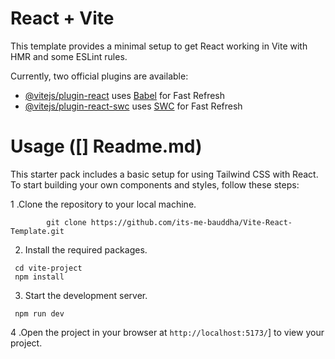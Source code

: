 # React + Vite

This template provides a minimal setup to get React working in Vite with HMR and some ESLint rules.

Currently, two official plugins are available:

- [@vitejs/plugin-react](https://github.com/vitejs/vite-plugin-react/blob/main/packages/plugin-react/README.md) uses [Babel](https://babeljs.io/) for Fast Refresh
- [@vitejs/plugin-react-swc](https://github.com/vitejs/vite-plugin-react-swc) uses [SWC](https://swc.rs/) for Fast Refresh

# Usage ([] Readme.md)

This starter pack includes a basic setup for using Tailwind CSS with React. To start building your own components and styles, follow these steps:

1 .Clone the repository to your local machine.

```
        git clone https://github.com/its-me-bauddha/Vite-React-Template.git
```

2. Install the required packages.

```
 cd vite-project
 npm install
```

3. Start the development server.

```
 npm run dev
```

4 .Open the project in your browser at `http://localhost:5173/`] to view your project.
